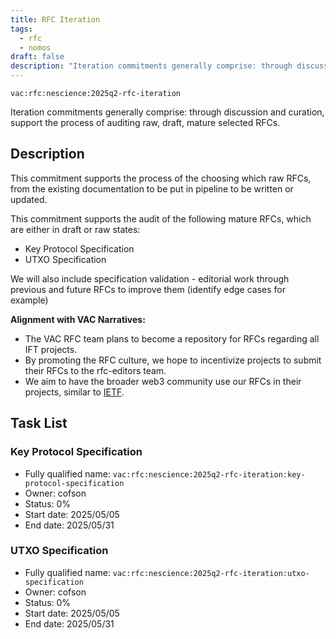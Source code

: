 ```yaml
---
title: RFC Iteration
tags:
  - rfc
  - nomos
draft: false
description: "Iteration commitments generally comprise: through discussion and curation, support the process of auditing raw, draft, mature selected RFCs."
---
```


`vac:rfc:nescience:2025q2-rfc-iteration`

Iteration commitments generally comprise:
through discussion and curation,
support the process of auditing raw, draft, mature selected RFCs.

## Description

This commitment supports the process of the choosing which raw RFCs,
from the existing documentation to be put in pipeline to be written or updated. 

This commitment supports the audit of the following mature RFCs, which are 
either in draft or raw states:
- Key Protocol Specification
- UTXO Specification

We will also include specification validation - 
editorial work through previous and future RFCs to improve them
(identify edge cases for example)



**Alignment with VAC Narratives:**

- The VAC RFC team plans to become a repository
for RFCs regarding all IFT 
  projects.
- By promoting the RFC culture,
we hope to incentivize projects to submit their RFCs
to the rfc-editors team.
- We aim to have the broader web3 community use our RFCs
in their projects, similar to [IETF](https://www.ietf.org/).

## Task List

### Key Protocol Specification

- Fully qualified name:
  `vac:rfc:nescience:2025q2-rfc-iteration:key-protocol-specification`
- Owner: cofson
- Status: 0%
- Start date: 2025/05/05
- End date: 2025/05/31

### UTXO Specification

- Fully qualified name:
  `vac:rfc:nescience:2025q2-rfc-iteration:utxo-specification`
- Owner: cofson
- Status: 0%
- Start date: 2025/05/05
- End date: 2025/05/31
